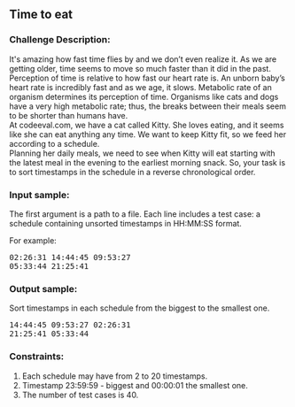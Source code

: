 <h2>Time to eat</h2>

<h3>Challenge Description:</h3>

<p>
    It&apos;s amazing how fast time flies by and we don&#x2019;t even realize it. As we are getting older, time seems to move
    so much faster than it did in the past. <br>
    Perception of time is relative to how fast our heart rate is. An unborn baby&#x2019;s heart rate is incredibly fast and
    as we age, it slows. Metabolic rate of an organism determines its perception of time. Organisms like cats and dogs
    have a very high metabolic rate; thus, the breaks between their meals seem to be shorter than humans have.  <br>
    At codeeval.com, we have a cat called Kitty. She loves eating, and it seems like she can eat anything any time. We
    want to keep Kitty fit, so we feed her according to a schedule. <br>
    Planning her daily meals, we need to see when Kitty will eat starting with the latest meal in the evening to the
    earliest morning snack. So, your task is to sort timestamps in the schedule in a reverse chronological order.
</p>

<h3>Input sample:</h3>

<p>
    The first argument is a path to a file. Each line includes a test case: a schedule containing unsorted timestamps
    in HH:MM:SS format.
</p>

<p>
    For example:
</p>

<pre class="description-input-output">02:26:31 14:44:45 09:53:27
05:33:44 21:25:41</pre>

<h3>Output sample:</h3>

<p>
    Sort timestamps in each schedule from the biggest to the smallest one.
</p>

<pre class="description-input-output">14:44:45 09:53:27 02:26:31
21:25:41 05:33:44</pre>

<h3>Constraints:</h3>
<ol>
<li>Each schedule may have from 2 to 20 timestamps.</li>
<li>Timestamp 23:59:59 - biggest and 00:00:01 the smallest one.</li>
<li>The number of test cases is 40.</li>
</ol>